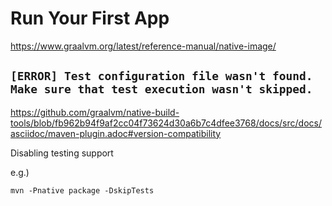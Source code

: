 # Run Your First App #

<https://www.graalvm.org/latest/reference-manual/native-image/>


## `[ERROR] Test configuration file wasn't found. Make sure that test execution wasn't skipped.` ##

<https://github.com/graalvm/native-build-tools/blob/fb962b94f9af2cc04f73624d30a6b7c4dfee3768/docs/src/docs/asciidoc/maven-plugin.adoc#version-compatibility>

Disabling testing support

e.g.)

``` shell
mvn -Pnative package -DskipTests
```

